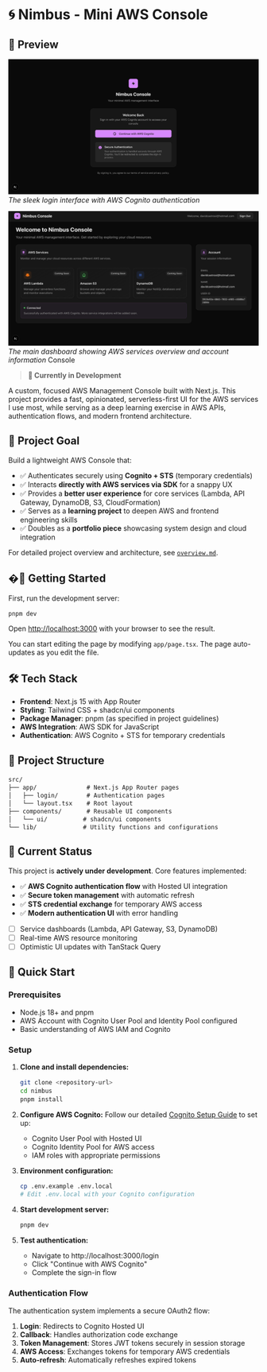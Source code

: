 # 🌀 Nimbus - Mini AWS Console

## 📸 Preview

![Nimbus Console Login Interface](docs/screenshots/nimbus-login-interface.png)
_The sleek login interface with AWS Cognito authentication_

![Nimbus Console Dashboard](docs/screenshots/nimbus-dashboard-interface.png)
_The main dashboard showing AWS services overview and account information_ Console

> **🚧 Currently in Development**

A custom, focused AWS Management Console built with Next.js. This project provides a fast, opinionated, serverless-first UI for the AWS services I use most, while serving as a deep learning exercise in AWS APIs, authentication flows, and modern frontend architecture.

## 🎯 Project Goal

Build a lightweight AWS Console that:

- ✅ Authenticates securely using **Cognito + STS** (temporary credentials)
- ✅ Interacts **directly with AWS services via SDK** for a snappy UX
- ✅ Provides a **better user experience** for core services (Lambda, API Gateway, DynamoDB, S3, CloudFormation)
- ✅ Serves as a **learning project** to deepen AWS and frontend engineering skills
- ✅ Doubles as a **portfolio piece** showcasing system design and cloud integration

For detailed project overview and architecture, see [`overview.md`](./overview.md).

## �🚀 Getting Started

First, run the development server:

```bash
pnpm dev
```

Open [http://localhost:3000](http://localhost:3000) with your browser to see the result.

You can start editing the page by modifying `app/page.tsx`. The page auto-updates as you edit the file.

## 🛠 Tech Stack

- **Frontend**: Next.js 15 with App Router
- **Styling**: Tailwind CSS + shadcn/ui components
- **Package Manager**: pnpm (as specified in project guidelines)
- **AWS Integration**: AWS SDK for JavaScript
- **Authentication**: AWS Cognito + STS for temporary credentials

## 📁 Project Structure

```
src/
├── app/              # Next.js App Router pages
│   ├── login/        # Authentication pages
│   └── layout.tsx    # Root layout
├── components/       # Reusable UI components
│   └── ui/          # shadcn/ui components
└── lib/             # Utility functions and configurations
```

## 🎯 Current Status

This project is **actively under development**. Core features implemented:

- ✅ **AWS Cognito authentication flow** with Hosted UI integration
- ✅ **Secure token management** with automatic refresh
- ✅ **STS credential exchange** for temporary AWS access
- ✅ **Modern authentication UI** with error handling
- [ ] Service dashboards (Lambda, API Gateway, S3, DynamoDB)
- [ ] Real-time AWS resource monitoring
- [ ] Optimistic UI updates with TanStack Query

## 🚀 Quick Start

### Prerequisites

- Node.js 18+ and pnpm
- AWS Account with Cognito User Pool and Identity Pool configured
- Basic understanding of AWS IAM and Cognito

### Setup

1. **Clone and install dependencies:**

   ```bash
   git clone <repository-url>
   cd nimbus
   pnpm install
   ```

2. **Configure AWS Cognito:**
   Follow our detailed [Cognito Setup Guide](./docs/COGNITO_SETUP.md) to set up:

   - Cognito User Pool with Hosted UI
   - Cognito Identity Pool for AWS access
   - IAM roles with appropriate permissions

3. **Environment configuration:**

   ```bash
   cp .env.example .env.local
   # Edit .env.local with your Cognito configuration
   ```

4. **Start development server:**

   ```bash
   pnpm dev
   ```

5. **Test authentication:**
   - Navigate to http://localhost:3000/login
   - Click "Continue with AWS Cognito"
   - Complete the sign-in flow

### Authentication Flow

The authentication system implements a secure OAuth2 flow:

1. **Login**: Redirects to Cognito Hosted UI
2. **Callback**: Handles authorization code exchange
3. **Token Management**: Stores JWT tokens securely in session storage
4. **AWS Access**: Exchanges tokens for temporary AWS credentials
5. **Auto-refresh**: Automatically refreshes expired tokens
